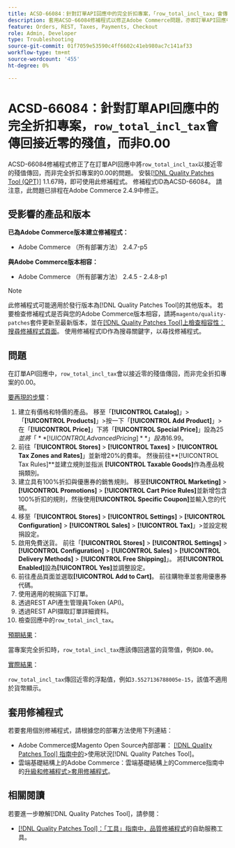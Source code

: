 ```yaml
---
title: ACSD-66084：針對訂單API回應中的完全折扣專案，「row_total_incl_tax」會傳回接近零的殘值，而不是0.00
description: 套用ACSD-66084修補程式以修正Adobe Commerce問題，亦即訂單API回應中，「row_total_incl_tax」傳回幾乎零的殘值，而非0.00完全折扣的專案。
feature: Orders, REST, Taxes, Payments, Checkout
role: Admin, Developer
type: Troubleshooting
source-git-commit: 01f7059e53590c4ff6602c41eb980ac7c141af33
workflow-type: tm+mt
source-wordcount: '455'
ht-degree: 0%

---
```



# ACSD-66084：針對訂單API回應中的完全折扣專案，`row_total_incl_tax`會傳回接近零的殘值，而非0.00

ACSD-66084修補程式修正了在訂單API回應中將`row_total_incl_tax`以接近零的殘值傳回，而非完全折扣專案的0.00的問題。 安裝[[!DNL Quality Patches Tool (QPT)]](/help/tools/quality-patches-tool/quality-patches-tool-to-self-serve-quality-patches.md) 1.1.67時，即可使用此修補程式。 修補程式ID為ACSD-66084。 請注意，此問題已排程在Adobe Commerce 2.4.9中修正。

## 受影響的產品和版本

**已為Adobe Commerce版本建立修補程式：**

* Adobe Commerce （所有部署方法） 2.4.7-p5

**與Adobe Commerce版本相容：**

* Adobe Commerce （所有部署方法） 2.4.5 - 2.4.8-p1

>[!NOTE]
>
>此修補程式可能適用於發行版本為[!DNL Quality Patches Tool]的其他版本。 若要檢查修補程式是否與您的Adobe Commerce版本相容，請將`magento/quality-patches`套件更新至最新版本，並在[[!DNL Quality Patches Tool]上檢查相容性：搜尋修補程式頁面](https://experienceleague.adobe.com/tools/commerce-quality-patches/index.html)。 使用修補程式ID作為搜尋關鍵字，以尋找修補程式。

## 問題

在訂單API回應中，`row_total_incl_tax`會以接近零的殘值傳回，而非完全折扣專案的0.00。

<u>要再現的步驟</u>：

1. 建立有價格和特價的產品。 移至「**[!UICONTROL Catalog]**」>「**[!UICONTROL Products]**」>按一下「**[!UICONTROL Add Product]**」>在「**[!UICONTROL Price]**」下將「**[!UICONTROL Special Price]**」設為$25並將「**[!UICONTROL Advanced Pricing]**」設為$16.99。
1. 前往「**[!UICONTROL Stores]** > **[!UICONTROL Taxes]** > **[!UICONTROL Tax Zones and Rates]**」並新增20%的費率。 然後前往&#x200B;**[!UICONTROL Tax Rules]**並建立規則並指派
   **[!UICONTROL Taxable Goods]**&#x200B;作為產品稅捐類別。
1. 建立具有100%折扣與優惠券的銷售規則。 移至&#x200B;**[!UICONTROL Marketing]** > **[!UICONTROL Promotions]** > **[!UICONTROL Cart Price Rules]**&#x200B;並新增包含100%折扣的規則，然後使用&#x200B;**[!UICONTROL Specific Coupon]**&#x200B;並輸入您的代碼。
1. 移至「**[!UICONTROL Stores]** > **[!UICONTROL Settings]** > **[!UICONTROL Configuration]** > **[!UICONTROL Sales]** > **[!UICONTROL Tax]**」>並設定稅捐設定。
1. 啟用免費送貨。 前往「**[!UICONTROL Stores]** > **[!UICONTROL Settings]** > **[!UICONTROL Configuration]** > **[!UICONTROL Sales]** > **[!UICONTROL Delivery Methods]** > **[!UICONTROL Free Shipping]**」。 將&#x200B;**[!UICONTROL Enabled]**&#x200B;設為&#x200B;**[!UICONTROL Yes]**&#x200B;並調整設定。
1. 前往產品頁面並選取&#x200B;**[!UICONTROL Add to Cart]**。 前往購物車並套用優惠券代碼。
1. 使用適用的稅捐區下訂單。
1. 透過REST API產生管理員Token (API)。
1. 透過REST API擷取訂單詳細資料。
1. 檢查回應中的`row_total_incl_tax`。

<u>預期結果</u>：

當專案完全折扣時，`row_total_incl_tax`應該傳回適當的貨幣值，例如`0.00`。

<u>實際結果</u>：

`row_total_incl_tax`傳回近零的浮點值，例如`3.5527136788005e-15`，該值不適用於貨幣顯示。

## 套用修補程式

若要套用個別修補程式，請根據您的部署方法使用下列連結：

* Adobe Commerce或Magento Open Source內部部署： [[!DNL Quality Patches Tool] 指南中的](/help/tools/quality-patches-tool/usage.md)>使用狀況[!DNL Quality Patches Tool]。
* 雲端基礎結構上的Adobe Commerce：雲端基礎結構上的Commerce指南中的[升級和修補程式>套用修補程式](https://experienceleague.adobe.com/docs/commerce-cloud-service/user-guide/develop/upgrade/apply-patches.html)。

## 相關閱讀

若要進一步瞭解[!DNL Quality Patches Tool]，請參閱：

* [[!DNL Quality Patches Tool]：「工具」指南中，品質修補程式](/help/tools/quality-patches-tool/quality-patches-tool-to-self-serve-quality-patches.md)的自助服務工具。
